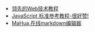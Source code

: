 - [领先的Web技术教程](http://www.w3school.com.cn/index.html)
- [JavaScript 标准参考教程-很好赞!](http://javascript.ruanyifeng.com/#introduction)
- [MaHua,在线markdown编辑器](http://mahua.jser.me/)
